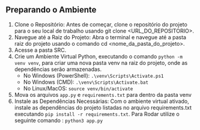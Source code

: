 ## Preparando o Ambiente

1. Clone o Repositório: Antes de começar, clone o repositório do projeto para o seu local de trabalho usando git clone <URL_DO_REPOSITORIO>.
2. Navegue até a Raiz do Projeto: Abra o terminal e navegue até a pasta raiz do projeto usando o comando cd <nome_da_pasta_do_projeto>.
3. Acesse a pasta SRC.
4. Crie um Ambiente Virtual Python, executando o comando `python -m venv venv`, para criar uma nova pasta venv na raiz do projeto, onde as dependências serão armazenadas.
   - No Windows (PowerShell): `.\venv\Scripts\Activate.ps1`
   - No Windows (CMD): `.\venv\Scripts\Activate.bat`
   - No Linux/MacOS: `source venv/bin/activate`
5. Mova os arquivos `app.py` e `requirements.txt` para dentro da pasta venv
6. Instale as Dependências Necessárias: Com o ambiente virtual ativado, instale as dependências do projeto listadas no arquivo requirements.txt executando `pip install -r requirements.txt`.
Para Rodar utilize o seguinte comando : 
`python3 app.py`
